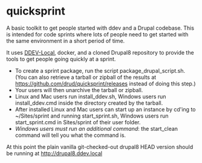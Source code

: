 # quicksprint

A basic toolkit to get people started with ddev and a Drupal codebase. This is intended for code sprints where lots of people need to get started with the same environment in a short period of time.

It uses [DDEV-Local](https://github.com/drud/ddev), docker, and a cloned Drupal8 repository to provide the tools to get people going quickly at a sprint.

* To create a sprint package, run the script package_drupal_script.sh. (You can also retrieve a tarball or zipball of the results at https://github.com/drud/quicksprint/releases instead of doing this step.)
* Your users will then unarchive the tarball or zipball. 
* Linux and Mac users run install_ddev.sh, Windows users run install_ddev.cmd inside the directory created by the tarball.
* After installed Linux and Mac users can start up an instance by cd'ing to ~/Sites/sprint and running start_sprint.sh,  Windows users run start_sprint.cmd in Sites/sprint of their user folder.
* _Windows users must run an additional command_:  the start_clean command will tell you what the command is.

At this point the plain vanilla git-checked-out drupal8 HEAD version should be running at http://drupal8.ddev.local 

